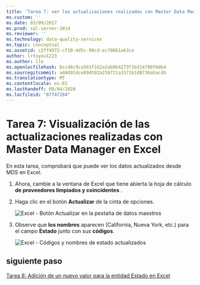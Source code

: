 ```yaml
---
title: 'Tarea 7: ver las actualizaciones realizadas con Master Data Manager en Excel | Microsoft Docs'
ms.custom: ''
ms.date: 03/09/2017
ms.prod: sql-server-2014
ms.reviewer: ''
ms.technology: data-quality-services
ms.topic: conceptual
ms.assetid: c2ff4972-cf18-4d5c-98cd-ec78861a63ce
author: lrtoyou1223
ms.author: lle
ms.openlocfilehash: bcc46c9ca565f162a2ab8b4273f3b314790f6db4
ms.sourcegitcommit: ad4d92dce894592a259721a1571b1d8736abacdb
ms.translationtype: MT
ms.contentlocale: es-ES
ms.lasthandoff: 08/04/2020
ms.locfileid: "87747284"
---
```

# <a name="task-7-viewing-updates-made-using-master-data-manager-in-excel"></a>Tarea 7: Visualización de las actualizaciones realizadas con Master Data Manager en Excel
  En esta tarea, comprobará que puede ver los datos actualizados desde MDS en Excel.

1.  Ahora, cambie a la ventana de Excel que tiene abierta la hoja de cálculo **de proveedores limpiados y coincidentes** .

2.  Haga clic en el botón **Actualizar** de la cinta de opciones.

     ![Excel - Botón Actualizar en la pestaña de datos maestros](../../2014/tutorials/media/et-viewupdatesmadeusingmdminexcel-01.jpg "Excel - Botón Actualizar en la pestaña de datos maestros")

3.  Observe que **los nombres** aparecen (California, Nueva York, etc.) para el campo **Estado** junto con sus **códigos**.

     ![Excel - Códigos y nombres de estado actualizados](../../2014/tutorials/media/et-viewupdatesmadeusingmdminexcel-02.jpg "Excel - Códigos y nombres de estado actualizados")

## <a name="next-step"></a>siguiente paso
 [Tarea 8: Adición de un nuevo valor para la entidad Estado en Excel](../../2014/tutorials/task-8-adding-a-new-value-for-state-entity-in-excel.md)


